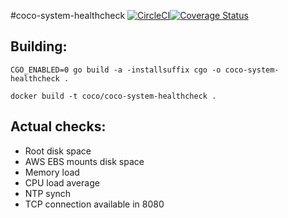 #coco-system-healthcheck
[![CircleCI](https://circleci.com/gh/Financial-Times/coco-system-healthcheck.svg?style=shield)](https://circleci.com/gh/Financial-Times/coco-system-healthcheck)[![Coverage Status](https://coveralls.io/repos/github/Financial-Times/coco-system-healthcheck/badge.svg)](https://coveralls.io/github/Financial-Times/coco-system-healthcheck)
## Building:
```
CGO_ENABLED=0 go build -a -installsuffix cgo -o coco-system-healthcheck .

docker build -t coco/coco-system-healthcheck .
```

## Actual checks:
* Root disk space
* AWS EBS mounts disk space
* Memory load
* CPU load average 
* NTP synch
* TCP connection available in 8080